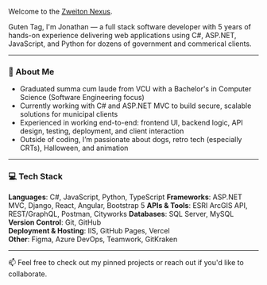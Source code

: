 Welcome to the [Zweiton Nexus](https://jogira.github.io/Nexus/).

Guten Tag, I'm Jonathan — a full stack software developer with 5 years of hands-on experience delivering web applications using C#, ASP.NET, JavaScript, and Python for dozens of government and commerical clients.

---

### 🐶 About Me

- Graduated summa cum laude from VCU with a Bachelor's in Computer Science (Software Engineering focus)
- Currently working with C# and ASP.NET MVC to build secure, scalable solutions for municipal clients
- Experienced in working end-to-end: frontend UI, backend logic, API design, testing, deployment, and client interaction
- Outside of coding, I’m passionate about dogs, retro tech (especially CRTs), Halloween, and animation

---

### 💻 Tech Stack

**Languages**: C#, JavaScript, Python, TypeScript
**Frameworks**: ASP.NET MVC, Django, React, Angular, Bootstrap 5
**APIs & Tools**: ESRI ArcGIS API, REST/GraphQL, Postman, Cityworks
**Databases**: SQL Server, MySQL  
**Version Control**: Git, GitHub  
**Deployment & Hosting**: IIS, GitHub Pages, Vercel  
**Other**: Figma, Azure DevOps, Teamwork, GitKraken

---

📫 Feel free to check out my pinned projects or reach out if you'd like to collaborate.
